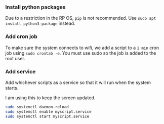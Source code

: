 ### Install python packages

Due to a restriction in the RP OS, `pip` is not recommended. 
Use `sudo apt install python3-package` instead.

### Add cron job 

To make sure the system connects to wifi, we add a script to a `1 min` cron job using `sudo crontab -e`. You must use sudo so the job is added to the root user.

### Add service

Add whichever scripts as a service so that it will run when the system starts.

I am using this to keep the screen updated.

```bash
sudo systemctl daemon-reload
sudo systemctl enable myscript.service
sudo systemctl start myscript.service
```

